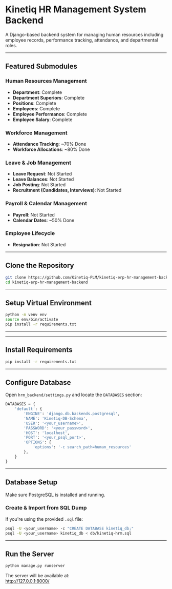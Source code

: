 # Kinetiq HR Management System Backend

A Django-based backend system for managing human resources including employee records, performance tracking, attendance, and departmental roles.

---

## Featured Submodules

### Human Resources Management
- **Department**: Complete
- **Department Superiors**: Complete
- **Positions**: Complete
- **Employees**: Complete
- **Employee Performance**: Complete
- **Employee Salary**: Complete

### Workforce Management
- **Attendance Tracking**: ~70% Done
- **Workforce Allocations**: ~80% Done

### Leave & Job Management
- **Leave Request**: Not Started
- **Leave Balances**: Not Started
- **Job Posting**: Not Started
- **Recruitment (Candidates, Interviews)**: Not Started

### Payroll & Calendar Management
- **Payroll**: Not Started
- **Calendar Dates**: ~50% Done

### Employee Lifecycle
- **Resignation**: Not Started

---

## Clone the Repository

```bash
git clone https://github.com/Kinetiq-PLM/kinetiq-erp-hr-management-backend.git
cd kinetiq-erp-hr-management-backend
```

---

## Setup Virtual Environment

```bash
python -m venv env
source env/bin/activate
pip install -r requirements.txt
```

---

---

## Install Requirements

```bash
pip install -r requirements.txt
```

---

## Configure Database

Open `hrm_backend/settings.py` and locate the `DATABASES` section:

```python
DATABASES = {
    'default': {
        'ENGINE': 'django.db.backends.postgresql',
        'NAME': 'Kinetiq-DB-Schema',
        'USER': '<your_username>',
        'PASSWORD': '<your_password>',
        'HOST': 'localhost',
        'PORT': '<your_psql_port>',
        'OPTIONS': {
            'options': '-c search_path=human_resources'
        },
    }
}
```

---

## Database Setup

Make sure PostgreSQL is installed and running.

### Create & Import from SQL Dump

If you're using the provided `.sql` file:

```bash
psql -U <your_username> -c "CREATE DATABASE kinetiq_db;"
psql -U <your_username> kinetiq_db < db/kinetiq-hrm.sql
```

---

## Run the Server

```bash
python manage.py runserver
```

The server will be available at:  
http://127.0.0.1:8000/
